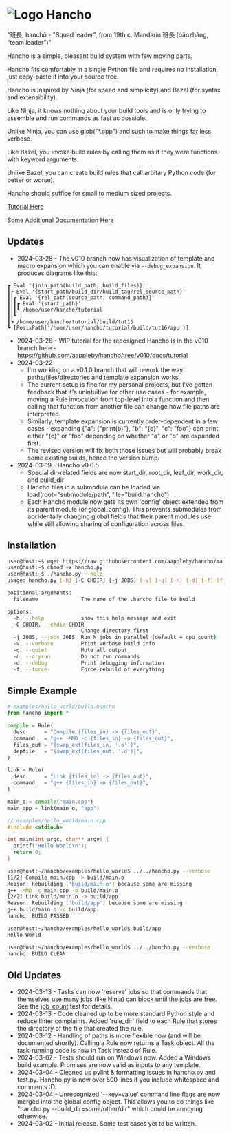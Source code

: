# ![Logo](https://github.com/aappleby/hancho/blob/main/docs/hancho_small.png?raw=true) Hancho

"班長, hanchō - "Squad leader”, from 19th c. Mandarin 班長 (bānzhǎng, “team leader”)"

Hancho is a simple, pleasant build system with few moving parts.

Hancho fits comfortably in a single Python file and requires no installation, just copy-paste it into your source tree.

Hancho is inspired by Ninja (for speed and simplicity) and Bazel (for syntax and extensibility).

Like Ninja, it knows nothing about your build tools and is only trying to assemble and run commands as fast as possible.

Unlike Ninja, you can use glob("*.cpp") and such to make things far less verbose.

Like Bazel, you invoke build rules by calling them as if they were functions with keyword arguments.

Unlike Bazel, you can create build rules that call arbitary Python code (for better or worse).

Hancho should suffice for small to medium sized projects.

[Tutorial Here](tutorial)

[Some Additional Documentation Here](docs)

## Updates
 - 2024-03-28 - The v010 branch now has visualization of template and macro expansion which you can enable via ```--debug_expansion```. It produces diagrams like this:
```
┏ Eval '{join_path(build_path, build_files)}'
┃┏ Eval '{start_path/build_dir/build_tag/rel_source_path}'
┃┃┏ Eval '{rel_path(source_path, command_path)}'
┃┃┃┏ Eval '{start_path}'
┃┃┃┗ /home/user/hancho/tutorial
┃┃┗ .
┃┗ /home/user/hancho/tutorial/build/tut16
┗ [PosixPath('/home/user/hancho/tutorial/build/tut16/app')]
```
 - 2024-03-28 - WIP tutorial for the redesigned Hancho is in the v010 branch here - https://github.com/aappleby/hancho/tree/v010/docs/tutorial
 - 2024-03-22
   - I'm working on a v0.1.0 branch that will rework the way paths/files/directories and template expansion works.
   - The current setup is fine for my personal projects, but I've gotten feedback that it's unintuitive for other use cases - for example, moving a Rule invocation from top-level into a function and then calling that function from another file can change how file paths are interpreted.
   - Similarly, template expansion is currently order-dependent in a few cases - expanding {"a": {"print(b)"}, "b": "{c}", "c": "foo"} can print either "{c}" or "foo" depending on whether "a" or "b" are expanded first.
   - The revised version will fix both those issues but will probably break some existing builds, hence the version bump.
 - 2024-03-19 - Hancho v0.0.5
   - Special dir-related fields are now start_dir, root_dir, leaf_dir, work_dir, and build_dir
   - Hancho files in a submodule can be loaded via load(root="submodule/path", file="build.hancho")
   - Each Hancho module now gets its own 'config' object extended from its parent module (or global_config). This prevents submodules from accidentally changing global fields that their parent modules use while still allowing sharing of configuration across files.
 
## Installation

``` bash
user@host:~$ wget https://raw.githubusercontent.com/aappleby/hancho/main/hancho.py
user@host:~$ chmod +x hancho.py
user@host:~$ ./hancho.py --help
usage: hancho.py [-h] [-C CHDIR] [-j JOBS] [-v] [-q] [-n] [-d] [-f] [filename]

positional arguments:
  filename              The name of the .hancho file to build

options:
  -h, --help            show this help message and exit
  -C CHDIR, --chdir CHDIR
                        Change directory first
  -j JOBS, --jobs JOBS  Run N jobs in parallel (default = cpu_count)
  -v, --verbose         Print verbose build info
  -q, --quiet           Mute all output
  -n, --dryrun          Do not run commands
  -d, --debug           Print debugging information
  -f, --force           Force rebuild of everything
```

## Simple Example
```py
# examples/hello_world/build.hancho
from hancho import *

compile = Rule(
  desc      = "Compile {files_in} -> {files_out}",
  command   = "g++ -MMD -c {files_in} -o {files_out}",
  files_out = "{swap_ext(files_in, '.o')}",
  depfile   = "{swap_ext(files_out, '.d')}",
)

link = Rule(
  desc      = "Link {files_in} -> {files_out}",
  command   = "g++ {files_in} -o {files_out}",
)

main_o = compile("main.cpp")
main_app = link(main_o, "app")
```
```cpp
// examples/hello_world/main.cpp
#include <stdio.h>

int main(int argc, char** argv) {
  printf("Hello World\n");
  return 0;
}
```
```sh
user@host:~/hancho/examples/hello_world$ ../../hancho.py --verbose
[1/2] Compile main.cpp -> build/main.o
Reason: Rebuilding ['build/main.o'] because some are missing
g++ -MMD -c main.cpp -o build/main.o
[2/2] Link build/main.o -> build/app
Reason: Rebuilding ['build/app'] because some are missing
g++ build/main.o -o build/app
hancho: BUILD PASSED

user@host:~/hancho/examples/hello_world$ build/app
Hello World

user@host:~/hancho/examples/hello_world$ ../../hancho.py --verbose
hancho: BUILD CLEAN
```

## Old Updates

 - 2024-03-13 - Tasks can now 'reserve' jobs so that commands that themselves use many jobs (like Ninja) can block until the jobs are free. See the [job_count](tests/job_count.hancho) test for details.
 - 2024-03-13 - Code cleaned up to be more standard Python style and reduce linter complaints. Added 'rule_dir' field to each Rule that stores the directory of the file that created the rule.
 - 2024-03-12 - Handling of paths is more flexible now (and will be documented shortly). Calling a Rule now returns a Task object. All the task-running code is now in Task instead of Rule.
 - 2024-03-07 - Tests should run on Windows now. Added a Windows build example. Promises are now valid as inputs to any template.
 - 2024-03-04 - Cleaned up pylint & formatting issues in hancho.py and test.py. Hancho.py is now over 500 lines if you include whitespace and comments :D.
 - 2024-03-04 - Unrecognized '--key=value' command line flags are now merged into the global config object. This allows you to do things like "hancho.py --build_dir=some/other/dir" which could be annoying otherwise.
 - 2024-03-02 - Initial release. Some test cases yet to be written.
